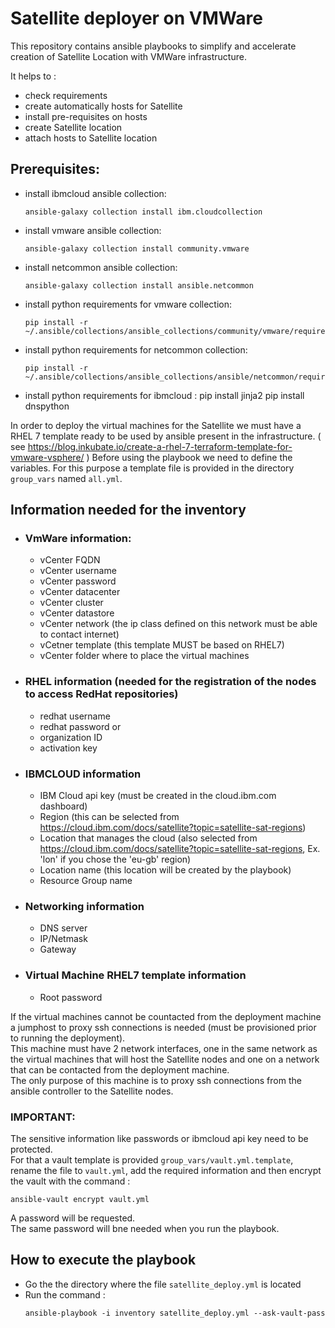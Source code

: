 # Satellite deployer on VMWare

This repository contains ansible playbooks to simplify and accelerate creation of Satellite Location with VMWare infrastructure. 

It helps to :
- check requirements
- create automatically hosts for Satellite
- install pre-requisites on hosts
- create Satellite location
- attach hosts to Satellite location

## Prerequisites:
  - install ibmcloud ansible collection: 
    ```
    ansible-galaxy collection install ibm.cloudcollection
    ```
  - install vmware ansible collection: 
    ```
    ansible-galaxy collection install community.vmware
    ```
  - install netcommon ansible collection: 
    ```
    ansible-galaxy collection install ansible.netcommon  
    ```
  - install python requirements for vmware collection: 
    ```
    pip install -r ~/.ansible/collections/ansible_collections/community/vmware/requirements.txt
    ```
  - install python requirements for netcommon collection: 
    ```
    pip install -r ~/.ansible/collections/ansible_collections/ansible/netcommon/requirements.txt
    ```
  - install python requirements for ibmcloud : 
    pip install jinja2
    pip install dnspython

In order to deploy the virtual machines for the Satellite we must have a RHEL 7 template ready to be used by ansible present in the infrastructure. ( see https://blog.inkubate.io/create-a-rhel-7-terraform-template-for-vmware-vsphere/ )
Before using the playbook we need to define the variables. For this purpose a template file is provided in the directory ```group_vars``` named ```all.yml```.

## Information needed for the inventory
  - ### VmWare information:
    - vCenter FQDN
    - vCenter username
    - vCenter password
    - vCenter datacenter
    - vCenter cluster
    - vCenter datastore
    - vCenter network (the ip class defined on this network must be able to contact internet)
    - vCetner template (this template MUST be based on RHEL7)
    - vCenter folder where to place the virtual machines

  - ### RHEL information (needed for the registration of the nodes to access RedHat repositories)
    - redhat username
    - redhat password
    or
    - organization ID
    - activation key

  - ### IBMCLOUD information
    - IBM Cloud api key (must be created in the cloud.ibm.com dashboard)
    - Region (this can be selected from https://cloud.ibm.com/docs/satellite?topic=satellite-sat-regions)
    - Location that manages the cloud (also selected from https://cloud.ibm.com/docs/satellite?topic=satellite-sat-regions, Ex. 'lon' if you chose the 'eu-gb' region)
    - Location name (this location will be created by the playbook)
    - Resource Group name

  - ### Networking information
    - DNS server
    - IP/Netmask
    - Gateway

  - ### Virtual Machine RHEL7 template information
    - Root password

If the virtual machines cannot be countacted from the deployment machine a jumphost to proxy ssh connections is needed (must be provisioned prior to running the deployment).  
This machine must have 2 network interfaces, one in the same network as the virtual machines that will host the Satellite nodes and one on a network that can be contacted from the deployment machine.   
The only purpose of this machine is to proxy ssh connections from the ansible controller to the Satellite nodes.

### IMPORTANT:
  The sensitive information like passwords or ibmcloud api key need to be protected.  
  For that a vault template is provided ``group_vars/vault.yml.template``, rename the file to ``vault.yml``, add the required information and then encrypt the vault with the command :
  ```
  ansible-vault encrypt vault.yml
  ```
  A password will be requested.  
  The same password will bne needed when you run the playbook.

## How to execute the playbook
  - Go the the directory where the file `` satellite_deploy.yml `` is located
  - Run the command :
    ``` 
    ansible-playbook -i inventory satellite_deploy.yml --ask-vault-pass
    ```